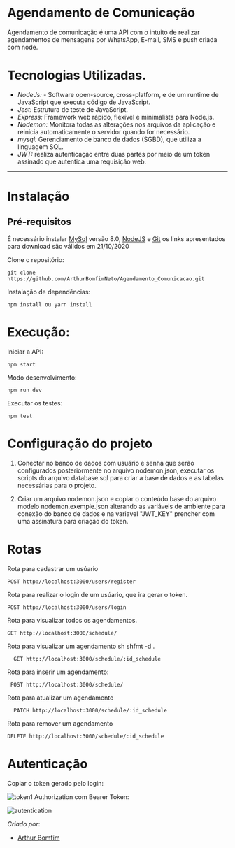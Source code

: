 # Agendamento de Comunicação

Agendamento de comunicação é uma API com o intuito de realizar agendamentos de mensagens por  WhatsApp, E-mail, SMS e push criada com node. 

# Tecnologias Utilizadas.

- *NodeJs:* - Software open-source, cross-platform, e de um runtime de JavaScript que executa código de JavaScript.
- *Jest:* Estrutura de teste de JavaScript.
- *Express:* Framework web rápido, flexível e minimalista para Node.js.
- *Nodemon:* Monitora todas as alterações nos arquivos da aplicação e reinicia automaticamente o servidor quando for necessário.
- *mysql:* Gerenciamento de banco de dados (SGBD), que utiliza a linguagem SQL.
- *JWT:* realiza autenticação entre duas partes por meio de um token assinado que autentica uma requisição web.

---



# Instalação
## Pré-requisitos

É necessário instalar [MySql](https://dev.mysql.com/downloads/installer/) versão 8.0, [NodeJS](https://nodejs.org/pt-br/download/) e [Git](http://git-scm.com/downloads) os links apresentados para download são válidos em 21/10/2020

Clone o repositório:

	git clone https://github.com/ArthurBomfimNeto/Agendamento_Comunicacao.git


   

Instalação de dependências:

	npm install ou yarn install


# Execução:
Iniciar a API:

	npm start 

Modo desenvolvimento:

	npm run dev

Executar os testes:

	npm test


# Configuração do projeto

1. Conectar no banco de dados com usuário e senha que serão configurados posteriormente no arquivo nodemon.json, 
executar os scripts do arquivo database.sql para criar a base de dados e as tabelas necessárias para o projeto. 


2. Criar um arquivo nodemon.json e copiar o conteúdo 
base do arquivo modelo nodemon.exemple.json alterando as variáveis de ambiente para conexão do banco de dados e na variavel "JWT_KEY" prencher com uma assinatura para criação do token.


# Rotas


Rota para cadastrar um usúario 

	POST http://localhost:3000/users/register


Rota para realizar o login de um usúario, que ira gerar o token.

	POST http://localhost:3000/users/login

Rota para visualizar todos os agendamentos.
	
	GET http://localhost:3000/schedule/

Rota para visualizar um agendamento 
   sh	shfmt -d .

      GET http://localhost:3000/schedule/:id_schedule

Rota para inserir um agendamento:

     POST http://localhost:3000/schedule/

Rota para atualizar um agendamento
   
      PATCH http://localhost:3000/schedule/:id_schedule

Rota para remover um agendamento

	DELETE http://localhost:3000/schedule/:id_schedule



# Autenticação
Copiar o token gerado pelo login:

![token1](https://user-images.githubusercontent.com/54382866/96829329-d1b07700-140f-11eb-8f9b-20f9f2d7ec4e.png)
Authorization com Bearer Token:


![autentication](https://user-images.githubusercontent.com/54382866/96829305-bfced400-140f-11eb-8d87-fa78673f8929.png)

*Criado por*:

- [Arthur Bomfim](https://github.com/ArthurBomfimNeto)







